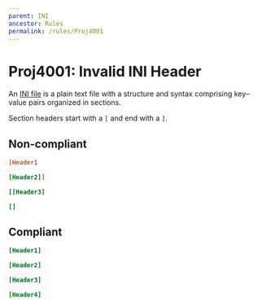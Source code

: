 ```yaml
---
parent: INI
ancestor: Rules
permalink: /rules/Proj4001
---
```


# Proj4001: Invalid INI Header
An [INI file](https://en.wikipedia.org/wiki/INI_file) is a plain text file with
a structure and syntax comprising key–value pairs organized in sections.

Section headers start with a `[` and end with a `]`.

## Non-compliant
``` ini
[Header1

[Header2]]

[[Header3]

[]
```

## Compliant
``` ini
[Header1]

[Header2]

[Header3]

[Header4]
```